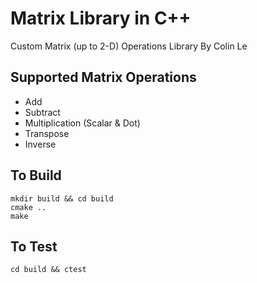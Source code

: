 # Matrix Library in C++
Custom Matrix (up to 2-D) Operations Library By Colin Le

## Supported Matrix Operations
- Add
- Subtract
- Multiplication (Scalar & Dot)
- Transpose
- Inverse

## To Build
```
mkdir build && cd build
cmake ..
make
```

## To Test
```
cd build && ctest
```